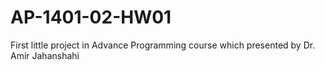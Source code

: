 # AP-1401-02-HW01
First little project in Advance Programming course which presented by Dr. Amir Jahanshahi
